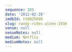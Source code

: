```yaml
---
sequence: 105
date: '2012-02-28'
imdbId: tt0025699
slug: randy-rides-alone-1934
venue: null
venueNotes: null
medium: Netflix
mediumNotes: null
---
```


